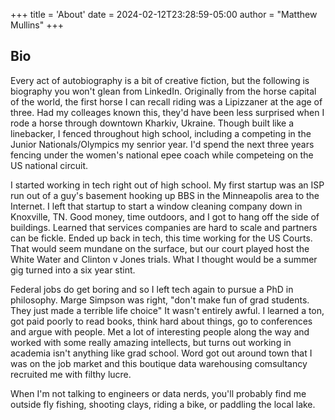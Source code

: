 +++
title = 'About'
date = 2024-02-12T23:28:59-05:00
author = "Matthew Mullins"
+++

## Bio

Every act of autobiography is a bit of creative fiction, but the following is biography you won't glean from LinkedIn. Originally from the horse capital of the world, the first horse I can recall riding was a Lipizzaner at the age of three. Had my colleages known this, they'd have been less surprised when I rode a horse through downtown Kharkiv, Ukraine. Though built like a linebacker, I fenced throughout high school, including a competing in the Junior Nationals/Olympics my senrior year. I'd spend the next three years fencing under the women's national epee coach while competeing on the US national circuit. 

I started working in tech right out of high school. My first startup was an ISP run out of a guy's basement hooking up BBS in the Minneapolis area to the Internet. I left that startup to start a window cleaning company down in Knoxville, TN. Good money, time outdoors, and I got to hang off the side of buildings. Learned that services companies are hard to scale and partners can be fickle. Ended up back in tech, this time working for the US Courts. That would seem mundane on the surface, but our court played host the White Water and Clinton v Jones trials. What I thought would be a summer gig turned into a six year stint. 

Federal jobs do get boring and so I left tech again to pursue a PhD in philosophy. Marge Simpson was right, "don't make fun of grad students. They just made a terrible life choice" It wasn't entirely awful. I learned a ton, got paid poorly to read books, think hard about things, go to conferences and argue with people. Met a lot of interesting people along the way and worked with some really amazing intellects, but turns out working in academia isn't anything like grad school. Word got out around town that I was on the job market and this boutique data warehousing comsultancy recruited me with filthy lucre. 

When I'm not talking to engineers or data nerds, you'll probably find me outside fly fishing, shooting clays, riding a bike, or paddling the local lake. 
